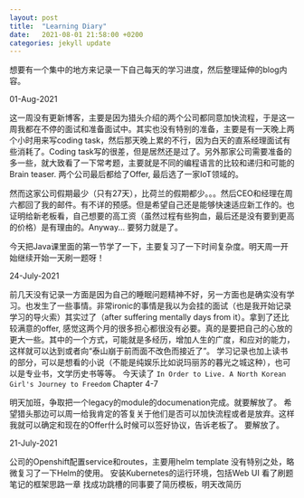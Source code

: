 ```yaml
---
layout: post
title:  "Learning Diary"
date:   2021-08-01 21:58:00 +0200
categories: jekyll update
---
```

想要有一个集中的地方来记录一下自己每天的学习进度，然后整理延伸的blog内容。

01-Aug-2021

这一周没有更新博客，主要是因为猎头介绍的两个公司都同意加快流程，于是这一周我都在不停的面试和准备面试中。其实也没有特别的准备，主要是有一天晚上两个小时用来写coding task，然后那天晚上累的不行，因为白天的直系经理面试有些消耗了。Coding task写的很差，但是居然还是过了。另外那家公司需要准备的多一些，就大致看了一下常考题，主要就是不同的编程语言的比较和递归和可能的Brain teaser. 两个公司最后都给了Offer, 最后选了一家IoT领域的。

然而这家公司假期最少（只有27天），比荷兰的假期都少。。。然后CEO和经理在周六都回了我的邮件。有不详的预感。但是希望自己还是能够快速适应新工作的。也证明给新老板看，自己想要的高工资（虽然过程有些狗血，最后还是没有要到更高的价格）是有理由的。Anyway... 要努力就是了。

今天把Java课里面的第一节学了一下，主要复习了一下时间复杂度。明天周一开始继续开始一天刷一题呀！

24-July-2021

前几天没有记录一方面是因为自己的睡眠问题精神不好，另一方面也是确实没有学习。也发生了一些事情。非常ironic的事情是我以为会挂的面试（也是我开始记录学习的导火索）其实过了（after suffering mentally days from it）。拿到了还比较满意的offer, 感觉这两个月的很多担心都很没有必要。真的是要把自己的心放的更大一些。其中的一个方式，可能就是多经历，增加人生的广度，和应对的能力，这样就可以达到或者向“泰山崩于前而面不改色而接近了”。
学习记录也加上读书的部分，可以是想看的小说（不能是纯娱乐比如说玛丽苏的暮光之城这种），也可以是专业书，文学历史书等等。
今天读了 `In Order to Live. A North Korean Girl's Journey to Freedom` Chapter 4-7

明天加班，争取把一个legacy的module的documenation完成。就要解放了。
希望猎头那边可以周一给我肯定的答复关于他们是否可以加快流程或者是放弃。这样我就可以确定和现在的Offer什么时候可以签好协议，告诉老板了。
要解放了。


21-July-2021

公司的Openshift配置service和routes，主要用helm template 没有特别之处，略微复习了一下Helm的使用。
安装Kubernetes的运行环境，包括Web UI
看了刷题笔记的框架思路一章
找成功跳槽的同事要了简历模板，明天改简历